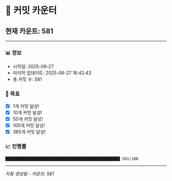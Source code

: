 # 🔢 커밋 카운터

## 현재 카운트: 581

---

### 📊 정보
- 시작일: 2025-06-27
- 마지막 업데이트: 2025-06-27 16:42:43
- 총 커밋 수: 581

### 🎯 목표
- [x] 1개 커밋 달성!
- [x] 10개 커밋 달성!
- [x] 50개 커밋 달성!
- [x] 100개 커밋 달성!
- [x] 365개 커밋 달성!

### 📈 진행률
```
██████████████████████████████████████████████████ 581/100
```

---
*자동 생성됨 - 카운트: 581*
